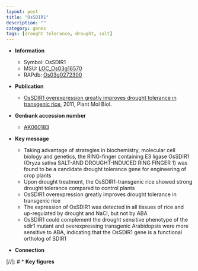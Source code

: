 ```yaml
---
layout: post
title: "OsSDIR1"
description: ""
category: genes
tags: [drought tolerance, drought, salt]
---
```


* **Information**  
    + Symbol: OsSDIR1  
    + MSU: [LOC_Os03g16570](http://rice.plantbiology.msu.edu/cgi-bin/ORF_infopage.cgi?orf=LOC_Os03g16570)  
    + RAPdb: [Os03g0272300](http://rapdb.dna.affrc.go.jp/viewer/gbrowse_details/irgsp1?name=Os03g0272300)  

* **Publication**  
    + [OsSDIR1 overexpression greatly improves drought tolerance in transgenic rice](http://www.ncbi.nlm.nih.gov/pubmed?term=OsSDIR1+overexpression+greatly+improves+drought+tolerance+in+transgenic+rice%5BTitle%5D), 2011, Plant Mol Biol.

* **Genbank accession number**  
    + [AK060183](http://www.ncbi.nlm.nih.gov/nuccore/AK060183)

* **Key message**  
    + Taking advantage of strategies in biochemistry, molecular cell biology and genetics, the RING-finger containing E3 ligase OsSDIR1 (Oryza sativa SALT-AND DROUGHT-INDUCED RING FINGER 1) was found to be a candidate drought tolerance gene for engineering of crop plants
    + Upon drought treatment, the OsSDIR1-transgenic rice showed strong drought tolerance compared to control plants
    + OsSDIR1 overexpression greatly improves drought tolerance in transgenic rice
    + The expression of OsSDIR1 was detected in all tissues of rice and up-regulated by drought and NaCl, but not by ABA
    + OsSDIR1 could complement the drought sensitive phenotype of the sdir1 mutant and overexpressing transgenic Arabidopsis were more sensitive to ABA, indicating that the OsSDIR1 gene is a functional ortholog of SDIR1

* **Connection**  

[//]: # * **Key figures**  


